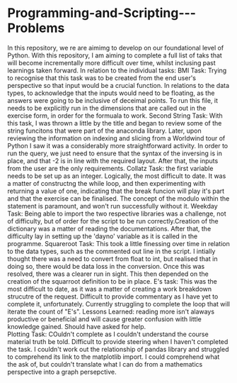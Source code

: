 # Programming-and-Scripting---Problems

In this repository, we re are aimimg to develop on our foundational level of Python. 
With this repository, I am aiming to complete a full list of taks that will become incrementally more difficult over time, whilst inclusing past learnings taken forward.
In relation to the individual tasks:
BMI Task: Trying to recognise that this task was to be created from the end user's perspective so that input would be a crucial function. In relations to the data types, to acknowledge that the inputs would need to be floating, as the answers were going to be inclusive of deceimal points. To run this file, it needs to be explicitly run in the dimensions that are called out in the exercise form, in order for the formuala to work.
Second String Task: With this task, I was thrown a little by the title and began to review some of the string funcitons that were part of the anaconda library. Later, upon reviewing the information on indexing and slicing from a Worldwind tour of Python I saw it was a considerably more straightforward activity. In order to run the query, we just need to ensure that the syntax of the inversing is in place, and that -2 is in line with the required layout. After that, the inputs from the user are the only requirements. 
Collatz Task: the first variable needs to be set up as an integer. Logically, the most difficult to date. It was a matter of constructng the while loop, and then experimenting with returning a value of one, indicating that the break funcion will play it's part and that the exercise can be finalised. The concept of the modulo within the statement is paramount, and won't run successfully without it. 
Weekday Task: Being able to import the two respective libraries was a challenge, not of difficulty, but of order for the script to be run correctly.Creation of the dictionary was a matter of reading the documentations. After that, the difficulty lay in setting up the 'dayno' variable as it is called in the programme.
Squareroot Task: This took a little finessing over time in relation to the data types, such as the commented out line in the script. I intially thought there was a need to convert from float to int, but realised that in doing so, there would be data loss in the conversion. Once this was resolved, there was a clearer run in sight. This then depended  on the creation of the squarroot definition to be in place.
E's task: This was the most difficult to date, as it was a matter of creating a work breakdown strucutre of the request. Difficult to provide commentary as I have yet to complete it, unfortunately. Currently struggling to complete the loop that will iterate the count of "E's". Lessons Learned: reading more isn't alaways productive or beneficial and will cause greater confusion with little knowledge gained. Should have asked for help.  
Plotting Task: COuldn't complete as I couldn't understand the course material truth be told. Difficult to provide steering when I haven't completed the task. I couldn't work out the relationship of pandas library and struggled to comprehend its link to the matplotlib import. I could comprehend what the ask of, but couldn't translate what I can do from a mathematics perspective into a graph persepctive.
